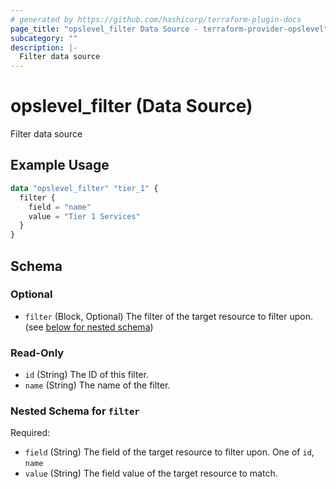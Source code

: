 ```yaml
---
# generated by https://github.com/hashicorp/terraform-plugin-docs
page_title: "opslevel_filter Data Source - terraform-provider-opslevel"
subcategory: ""
description: |-
  Filter data source
---
```


# opslevel_filter (Data Source)

Filter data source

## Example Usage

```terraform
data "opslevel_filter" "tier_1" {
  filter {
    field = "name"
    value = "Tier 1 Services"
  }
}
```

<!-- schema generated by tfplugindocs -->
## Schema

### Optional

- `filter` (Block, Optional) The filter of the target resource to filter upon. (see [below for nested schema](#nestedblock--filter))

### Read-Only

- `id` (String) The ID of this filter.
- `name` (String) The name of the filter.

<a id="nestedblock--filter"></a>
### Nested Schema for `filter`

Required:

- `field` (String) The field of the target resource to filter upon. One of `id`, `name`
- `value` (String) The field value of the target resource to match.


